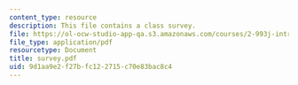 ```yaml
---
content_type: resource
description: This file contains a class survey.
file: https://ol-ocw-studio-app-qa.s3.amazonaws.com/courses/2-993j-introduction-to-numerical-analysis-for-engineering-13-002j-spring-2005/9d1aa9e2f27bfc122715c70e83bac8c4_survey.pdf
file_type: application/pdf
resourcetype: Document
title: survey.pdf
uid: 9d1aa9e2-f27b-fc12-2715-c70e83bac8c4
---
```

